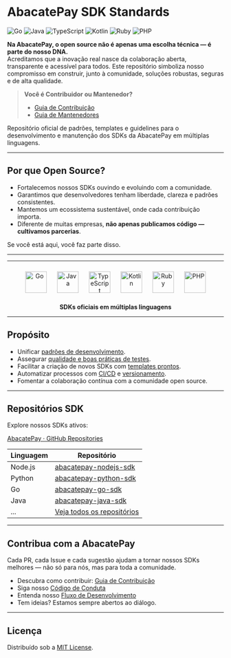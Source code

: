 
# AbacatePay SDK Standards

![Go](https://img.shields.io/badge/Go-00ADD8?logo=go&logoColor=white)
![Java](https://img.shields.io/badge/Java-007396?logo=java&logoColor=white)
![TypeScript](https://img.shields.io/badge/TypeScript-3178C6?logo=typescript&logoColor=white)
![Kotlin](https://img.shields.io/badge/Kotlin-7F52FF?logo=kotlin&logoColor=white)
![Ruby](https://img.shields.io/badge/Ruby-CC342D?logo=ruby&logoColor=white)
![PHP](https://img.shields.io/badge/PHP-777BB4?logo=php&logoColor=white)


**Na AbacatePay, o open source não é apenas uma escolha técnica — é parte do nosso DNA.**  
Acreditamos que a inovação real nasce da colaboração aberta, transparente e acessível para todos. Este repositório simboliza nosso compromisso em construir, junto à comunidade, soluções robustas, seguras e de alta qualidade.

> **Você é Contribuidor ou Mantenedor?**
>
> - [Guia de Contribuição](./contributors/CONTRIBUTING.md)
> - [Guia de Mantenedores](./maintainers/MAINTENANCE.md)

Repositório oficial de padrões, templates e guidelines para o desenvolvimento e manutenção dos SDKs da AbacatePay em múltiplas linguagens.

---

## Por que Open Source?

- Fortalecemos nossos SDKs ouvindo e evoluindo com a comunidade.
- Garantimos que desenvolvedores tenham liberdade, clareza e padrões consistentes.
- Mantemos um ecossistema sustentável, onde cada contribuição importa.
- Diferente de muitas empresas, **não apenas publicamos código — cultivamos parcerias**.

Se você está aqui, você faz parte disso.

---

---

<p align="center">
  <img src="https://cdn.jsdelivr.net/gh/devicons/devicon/icons/go/go-original.svg" alt="Go" width="50" style="margin: 10px;">
  <img src="https://cdn.jsdelivr.net/gh/devicons/devicon/icons/java/java-original.svg" alt="Java" width="50" style="margin: 10px;">
  <img src="https://cdn.jsdelivr.net/gh/devicons/devicon/icons/typescript/typescript-original.svg" alt="TypeScript" width="50" style="margin: 10px;">
  <img src="https://cdn.jsdelivr.net/gh/devicons/devicon/icons/kotlin/kotlin-original.svg" alt="Kotlin" width="50" style="margin: 10px;">
  <img src="https://cdn.jsdelivr.net/gh/devicons/devicon/icons/ruby/ruby-original.svg" alt="Ruby" width="50" style="margin: 10px;">
  <img src="https://cdn.jsdelivr.net/gh/devicons/devicon/icons/php/php-original.svg" alt="PHP" width="50" style="margin: 10px;">
</p>

<p align="center">
  <b>SDKs oficiais em múltiplas linguagens</b>
</p>

---

## Propósito

- Unificar [padrões de desenvolvimento](./contributors/CODING_STANDARDS.md).
- Assegurar [qualidade e boas práticas de testes](./contributors/TESTING_GUIDELINES.md).
- Facilitar a criação de novos SDKs com [templates prontos](./templates/SDK_README_TEMPLATE.md).
- Automatizar processos com [CI/CD](./ci/CI_OVERVIEW.md) e [versionamento](./maintainers/VERSIONING.md).
- Fomentar a colaboração contínua com a comunidade open source.

---

## Repositórios SDK

Explore nossos SDKs ativos:

[AbacatePay · GitHub Repositories](https://github.com/orgs/AbacatePay/repositories)

| Linguagem   | Repositório                                      |
|-------------|---------------------------------------------------|
| Node.js     | [abacatepay-nodejs-sdk](https://github.com/AbacatePay/abacatepay-nodejs-sdk) |
| Python      | [abacatepay-python-sdk](https://github.com/AbacatePay/abacatepay-python-sdk) |
| Go          | [abacatepay-go-sdk](https://github.com/AbacatePay/abacatepay-go-sdk) |
| Java        | [abacatepay-java-sdk](https://github.com/AbacatePay/abacatepay-java-sdk) |
| ...         | [Veja todos os repositórios](https://github.com/orgs/AbacatePay/repositories) |

---

## Contribua com a AbacatePay

Cada PR, cada Issue e cada sugestão ajudam a tornar nossos SDKs melhores — não só para nós, mas para toda a comunidade.

- Descubra como contribuir: [Guia de Contribuição](./contributors/CONTRIBUTING.md)
- Siga nosso [Código de Conduta](./contributors/CODE_OF_CONDUCT.md)
- Entenda nosso [Fluxo de Desenvolvimento](./contributors/DEVELOPMENT_WORKFLOW.md)
- Tem ideias? Estamos sempre abertos ao diálogo.

---

## Licença

Distribuído sob a [MIT License](./LICENSE.md).